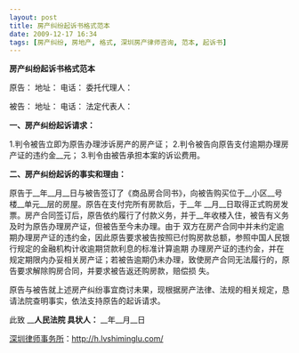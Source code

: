 ```yaml
---
layout: post
title: 房产纠纷起诉书格式范本
date: 2009-12-17 16:34
tags: [房产纠纷, 房地产, 格式, 深圳房产律师咨询, 范本, 起诉书]
---
```

<strong>房产纠纷起诉书格式范本</strong>

原告：
地址：
电话：
委托代理人：

被告：
地址：
电话：
法定代表人：

<strong>一、房产纠纷起诉请求： </strong>

1.判令被告立即为原告办理涉诉房产的房产证；
2.判令被告向原告支付逾期办理房产证的违约金__元；
3.判令由被告承担本案的诉讼费用。

<strong>二、房产纠纷起诉的事实和理由： </strong>

原告于__年__月__日与被告签订了《商品房合同书》，向被告购买位于__小区__号楼__单元__层的房屋。原告在支付完所有房款后，于__年 __月__日取得正式购房发票。房产合同签订后，原告依约履行了付款义务，并于__年收楼入住，被告有义务及时为原告办理房产证，但被告至今未办理。由于 双方在房产合同中并未约定逾期办理房产证的违约金，因此原告要求被告按照已付购房款总额，参照中国人民银行规定的金融机构计收逾期贷款利息的标准计算逾期 办理房产证的违约金，并在规定期限内办妥相关房产证；若被告逾期仍未办理，致使房产合同无法履行的，原告要求解除购房合同，并要求被告返还购房款，赔偿损 失。

原告与被告就上述房产纠纷事宜商讨未果，现根据房产法律、法规的相关规定，恳请法院查明事实，依法支持原告的起诉请求。

此致
____人民法院
具状人：__
__年__月__日

<a href="http://h.lvshiminglu.com/">深圳律师事务所</a>：<a href="http://h.lvshiminglu.com/">http://h.lvshiminglu.com/</a>

